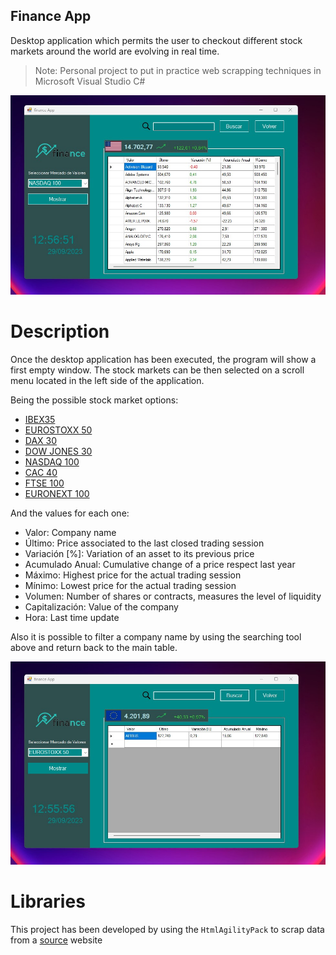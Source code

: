 ## Finance App

Desktop application which permits the user to checkout different stock markets around the world are evolving in real time.

> Note: Personal project to put in practice web scrapping techniques in Microsoft Visual Studio C#

<p align="center">
  <picture>
    <source media="(prefers-color-scheme: dark)" srcset="./documentation_images/Stock_market2.jpg">
    <img src="./documentation_images/Stock_market2.jpg">
  </picture>
</p>

# Description

Once the desktop application has been executed, the program will show a first empty window. The stock markets 
can be then selected on a scroll menu located in the left side of the application.

Being the possible stock market options:

- [IBEX35](https://en.wikipedia.org/wiki/IBEX_35)
- [EUROSTOXX 50](https://en.wikipedia.org/wiki/EURO_STOXX_50)
- [DAX 30](https://en.wikipedia.org/wiki/DAX)
- [DOW JONES 30](https://en.wikipedia.org/wiki/Dow_Jones_Industrial_Average)
- [NASDAQ 100](https://en.wikipedia.org/wiki/Nasdaq)
- [CAC 40](https://en.wikipedia.org/wiki/CAC_40)
- [FTSE 100](https://en.wikipedia.org/wiki/FTSE_100_Index)
- [EURONEXT 100](https://en.wikipedia.org/wiki/Euronext_100)

And the values for each one:

- Valor: Company name 
- Último: Price associated to the last closed trading session
- Variación [%]: Variation of an asset to its previous price
- Acumulado Anual: Cumulative change of a price respect last year
- Máximo: Highest price for the actual trading session
- Mínimo: Lowest price for the actual trading session
- Volumen: Number of shares or contracts, measures the level of liquidity
- Capitalización: Value of the company
- Hora: Last time update

Also it is possible to filter a company name by using the searching tool above and return back to the main table.

<p align="center">
  <picture>
    <source media="(prefers-color-scheme: dark)" srcset="./documentation_images/Search.jpg">
    <img src="./documentation_images/Search.jpg">
  </picture>
</p>

# Libraries

This project has been developed by using the ```HtmlAgilityPack``` to scrap data from a [source](https://www.expansion.com/mercados.html) website

